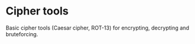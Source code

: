 # Cipher tools
Basic cipher tools (Caesar cipher,  ROT-13) for encrypting, decrypting and bruteforcing.
